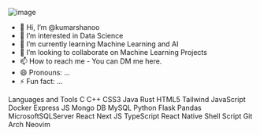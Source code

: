 ![image](https://github.com/user-attachments/assets/89e043f8-a51d-485e-b521-c27d641df916)
- 👋 Hi, I’m @kumarshanoo
- 👀 I’m interested in Data Science
- 🌱 I’m currently learning Machine Learning and AI
- 💞️ I’m looking to collaborate on Machine Learning Projects 
- 📫 How to reach me - You can DM me here.
- 😄 Pronouns: ...
- ⚡ Fun fact: ...

Languages and Tools
C C++ CSS3 Java Rust HTML5 Tailwind JavaScript Docker Express JS Mongo DB MySQL Python Flask Pandas MicrosoftSQLServer React Next JS TypeScript React Native Shell Script Git Arch Neovim
<!---
kumarshanoo/kumarshanoo is a ✨ special ✨ repository because its `README.md` (this file) appears on your GitHub profile.
You can click the Preview link to take a look at your changes.
--->
